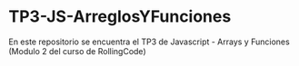 # TP3-JS-ArreglosYFunciones
En este repositorio se encuentra el TP3 de Javascript - Arrays y Funciones (Modulo 2 del curso de RollingCode)
